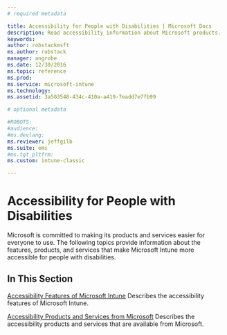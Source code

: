 ```yaml
---
# required metadata

title: Accessibility for People with Disabilities | Microsoft Docs
description: Read accessibility information about Microsoft products.
keywords:
author: robstackmsft
ms.author: robstack
manager: angrobe
ms.date: 12/30/2016
ms.topic: reference
ms.prod:
ms.service: microsoft-intune
ms.technology:
ms.assetid: 3a503548-434c-410a-a419-7eadd7e7fb99

# optional metadata

#ROBOTS:
#audience:
#ms.devlang:
ms.reviewer: jeffgilb
ms.suite: ems
#ms.tgt_pltfrm:
ms.custom: intune-classic

---
```


# Accessibility for People with Disabilities
Microsoft is committed to making its products and services easier for everyone to use. The following topics provide information about the features, products, and services that make Microsoft Intune more accessible for people with disabilities.

## In This Section
[Accessibility Features of Microsoft Intune](accessibility-features-of-microsoft-intune.md)
Describes the accessibility features of Microsoft Intune.

[Accessibility Products and Services from Microsoft](accessibility-products-and-services-from-microsoft.md)
Describes the accessibility products and services that are available from Microsoft.
